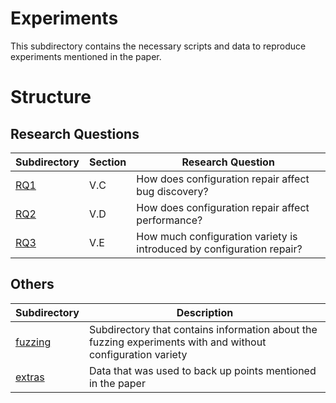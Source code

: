 # Experiments
This subdirectory contains the necessary scripts and data to reproduce experiments
mentioned in the paper.

# Structure
## Research Questions
|Subdirectory|Section|Research Question|
|----|----|----|
|[RQ1](RQ1)|V.C|How does configuration repair affect bug discovery?|
|[RQ2](RQ2)|V.D|How does configuration repair affect performance?|
|[RQ3](RQ3)|V.E|How much configuration variety is introduced by configuration repair?|

## Others
|Subdirectory|Description|
|----|----|
|[fuzzing](fuzzing)|Subdirectory that contains information about the fuzzing experiments with and without configuration variety|
|[extras](extras)|Data that was used to back up points mentioned in the paper|
